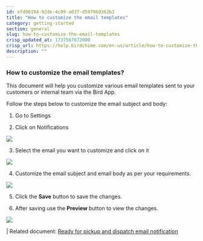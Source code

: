 ```yaml
---
id: efd00194-92de-4c09-a037-d597969362b3
title: "How to customize the email templates"
category: getting-started
section: general
slug: how-to-customize-the-email-templates
crisp_updated_at: 1737567672000
crisp_url: https://help.birdchime.com/en-us/article/how-to-customize-the-email-templates-kezxwj/
description: ""
---
```


### How to customize the email templates?

This document will help you customize various email templates sent to your customers or internal team via the Bird App.

Follow the steps below to customize the email subject and body:

1. Go to Settings

2. Click on Notifications

![](https://storage.crisp.chat/users/helpdesk/website/ca826b447482b000/notification-menu_1i5m5oq.png)

3. Select the email you want to customize and click on it

![](https://storage.crisp.chat/users/helpdesk/website/ca826b447482b000/screenshot-2024-12-16-075645_yujuqb.png)

4. Customize the email subject and email body as per your requirements.

![](https://storage.crisp.chat/users/helpdesk/website/ca826b447482b000/readyforpickup_5r2ie9.png)

5. Click the **Save** button to save the changes.

6. After saving use the **Preview** button to view the changes.

![](https://storage.crisp.chat/users/helpdesk/website/ca826b447482b000/preview_1n6c723.png)

| Related document: [Ready for pickup and dispatch email notification](https://help.birdchime.com/en-us/article/ready-for-pickup-and-dispatch-email-notification-8o1c1h/)
